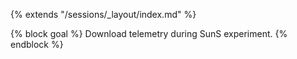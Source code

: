{% extends "/sessions/_layout/index.md" %}

{% block goal %}
Download telemetry during SunS experiment.
{% endblock %}
